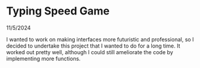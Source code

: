 # Typing Speed Game

11/5/2024

I wanted to work on making interfaces more futuristic and professional, so I decided to undertake this project that I wanted to do for a long time. It worked out pretty well, although I could still ameliorate the code by implementing more functions.
